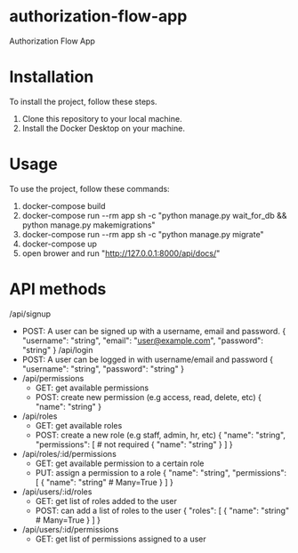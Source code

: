 # authorization-flow-app
Authorization Flow App

# Installation
To install the project, follow these steps.
1. Clone this repository to your local machine.
2. Install the Docker Desktop on your machine.

# Usage
To use the project, follow these commands:
1. docker-compose build
2. docker-compose run --rm app sh -c "python manage.py wait_for_db && python manage.py makemigrations"
3. docker-compose run --rm app sh -c "python manage.py migrate"
4. docker-compose up
5. open brower and run "http://127.0.0.1:8000/api/docs/"

# API methods
/api/signup
  - POST: A user can be signed up with a username, email and password.
    {
      "username": "string",
      "email": "user@example.com",
      "password": "string"
    }
/api/login
  - POST: A user can be logged in with username/email and password
    {
      "username": "string",
      "password": "string"
    }
- /api/permissions
  - GET: get available permissions
  - POST: create new permission (e.g access, read, delete, etc)
    {
      "name": "string"
    }
- /api/roles
  - GET: get available roles
  - POST: create a new role (e.g staff, admin, hr, etc)
    {
      "name": "string",
      "permissions": [  # not required
          {
            "name": "string" 
          }
      ]
    }
- /api/roles/:id/permissions
  - GET: get available permission to a certain role
  - PUT: assign a permission to a role
    {
      "name": "string",
      "permissions": [
            {
              "name": "string" # Many=True
            }
       ]
    }
- /api/users/:id/roles
  - GET: get list of roles added to the user
  - POST: can add a list of roles to the user
    {
      "roles": [
            {
              "name": "string" # Many=True
            }
       ]
    }
- /api/users/:id/permissions
  - GET: get list of permissions assigned to a user
